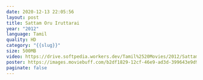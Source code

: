 ```yaml
---
date: 2020-12-13 22:05:56
layout: post
title: Sattam Oru Iruttarai
year: "2012"
language: Tamil
quality: HD
category: "{{slug}}"
size: 500MB
video: https://drive.softpedia.workers.dev/Tamil%2520Movies/2012/Sattam%2520Oru%2520Iruttarai%2520(2012)?rootId=0AHf2pL07ONScUk9PVA
poster: https://images.moviebuff.com/b2df1829-12cf-46e9-ad3d-399643e9d95d?w=600
paginate: false
---
```


